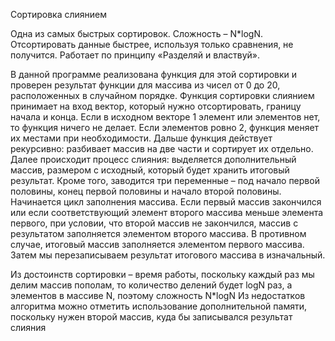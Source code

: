 Сортировка слиянием

  Одна из самых быстрых сортировок. Сложность – N*logN. Отсортировать данные быстрее, используя только сравнения, не получится.
Работает по принципу «Разделяй и властвуй».

  В данной программе реализована функция для этой сортировки и проверен результат функции для массива из чисел от 0 до 20, расположенных в случайном порядке.
Функция сортировки слиянием принимает на вход вектор, который нужно отсортировать, границу начала и конца. 
Если в исходном векторе 1 элемент или элементов нет, то функция ничего не делает.
Если элементов ровно 2, функция меняет их местами при необходимости.
Дальше функция действует рекурсивно: разбивает массив на две части и сортирует их отдельно. 
  Далее происходит процесс слияния: выделяется дополнительный массив, размером с исходный, который будет хранить итоговый результат. Кроме того, заводится три переменные – под начало первой половины, конец первой половины и начало второй половины. Начинается цикл заполнения массива. Если первый массив закончился или если соответствующий элемент второго массива меньше элемента первого, при условии, что второй массив не закончился, массив с результатом заполняется элементом второго массива. В противном случае, итоговый массив заполняется элементом первого массива.
Затем мы перезаписываем результат итогового массива в изначальный. 

Из достоинств сортировки – время работы, поскольку каждый раз мы делим массив пополам, то количество делений будет logN раз, а элементов в массиве N, поэтому сложность N*logN
Из недостатков алгоритма можно отметить использование дополнительной памяти, поскольку нужен второй массив, куда бы записывался результат слияния
